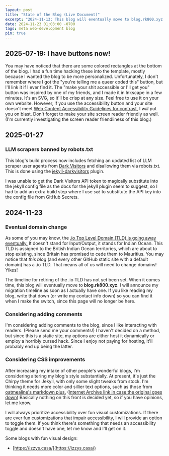 ```yaml
---
layout: post
title: "State of the Blog (Live Document)"
excerpt: "2024-11-13: This blog will eventually move to blog.rk800.xyz due to the upcoming deprecation of the .io TLD."
date: 2024-11-23 01:03:00 -0700
tags: meta web-development blog
pin: true
--- 
```


## 2025-07-19: I have buttons now!
You may have noticed that there are some colored rectangles at the bottom of 
the blog. I had a fun time hacking these into the template, mostly because I
wanted the blog to be more personalized. Unfortunately, I don't remember where
I got the "you're telling me a queer coded this" button, but I'll link it if
I ever find it. The "make your shit accessible or I'll get you" button was 
inspired by one of my friends, and I made it in Inkscape in a few minutes.
It's an SVG, so it'll be crisp at any size. Feel free to use it on your own
website. However, if you use the accessibility button and your site doesn't
meet 
[Web Content Accessibility Guidelines for contrast](https://www.w3.org/WAI/WCAG21/Understanding/contrast-minimum.html), 
I *will* put you on blast. Don't forget to make your site screen reader 
friendly as well. (I'm currently investigating the screen reader
friendliness of this blog.)

## 2025-01-27
### LLM scrapers banned by robots.txt
This blog's build process now includes fetching an updated list of LLM scraper
user agents from [Dark Visitors](https://darkvisitors.com) and disallowing them via robots.txt. This is done using the [jekyll-darkvisitors](https://github.com/pettazz/jekyll-darkvisitors)
plugin. 

I was unable to get the Dark Visitors API token to magically substitute into the
jekyll config file as the docs for the jekyll plugin seem to suggest, so I had
to add an extra build step where I use `sed` to substitute the API key into the
config file from GitHub Secrets. 

## 2024-11-23
### Eventual domain change 
As some of you may know, the 
[.io Top Level Domain (TLD) is going away eventually.](https://every.to/p/the-disappearance-of-an-internet-domain)
It doesn't stand for Input/Output, it stands for Indian Ocean. This TLD is 
assigned to the British Indian Ocean territories, which are about to stop
existing, since Britain has promised to cede them to Mauritius. You may notice
that *this blog* (and every other GitHub static site with a default domain) has
a .io TLD. That means all of us will need to change domains! Yikes! 

The timeline for retiring of the .io TLD has not yet been set. When it comes
time, this blog will eventually move to **blog.rk800.xyz**. I will announce my
migration timeline as soon as I actually have one.
If you like reading
my blog, write that down (or write my contact info down) so you can find it when
I make the switch, since this page will no longer be here. 

### Considering adding comments
I'm considering adding comments to the blog, since I like interacting with 
readers. (Please send me your comments!) I haven't decided on a method, but
since this is a static site, my options are either host it dynamically or employ
a horribly cursed hack. Since I enjoy not paying for hosting, it'll probably end
up being the latter. 

### Considering CSS improvements
After increasing my intake of other people's wonderful blogs, I'm considering
altering my blog's style substantially. At present, it's just the Chirpy theme
for Jekyll, with only some slight tweaks from stock. I'm thinking it needs more
color and sillier text options, such as those from 
[oatmealine's markdown plus.](https://oat.zone/markdown-plus/) ([Internet Archive link in case the original goes down](https://web.archive.org/web/20241217212935/https://oat.zone/markdown-plus/))
Basically nothing on this front is decided yet, so if you have opinions, let me 
know. 


I will always prioritize accessibility over fun visual customizations. If there
are ever fun customizations that impair accessibility, I will provide an option
to toggle them. If you think there's something that needs an accessibility
toggle and doesn't have one, let me know and I'll get on it. 

Some blogs with fun visual design: 
- [https://izzys.casa/](https://izzys.casa/)
